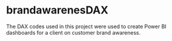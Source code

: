 # brandawarenesDAX
The DAX codes used in this project were used to create Power BI dashboards for a client on customer brand awareness. 
